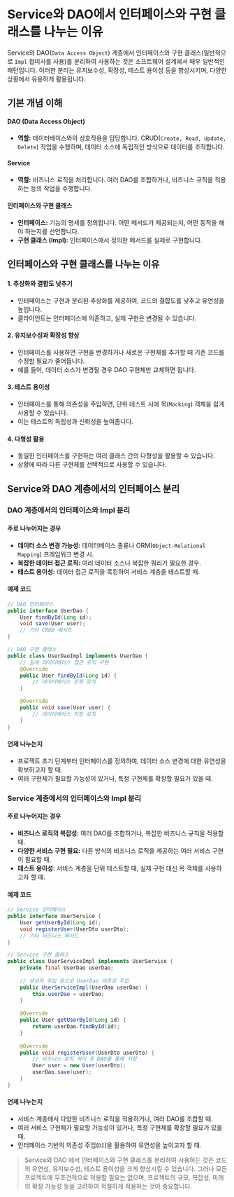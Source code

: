 # Service와 DAO에서 인터페이스와 구현 클래스를 나누는 이유

Service와 DAO(`Data Access Object`) 계층에서 인터페이스와 구현 클래스(일반적으로 `Impl` 접미사를 사용)를 분리하여 사용하는 것은 소프트웨어 설계에서 매우 일반적인 패턴입니다.
이러한 분리는 유지보수성, 확장성, 테스트 용이성 등을 향상시키며, 다양한 상황에서 유용하게 활용됩니다.

## 기본 개념 이해

#### DAO (Data Access Object)

- **역할:** 데이터베이스와의 상호작용을 담당합니다. CRUD(`Create, Read, Update, Delete`) 작업을 수행하며, 데이터 소스에 독립적인 방식으로 데이터를 조작합니다.

#### Service

- **역할:** 비즈니스 로직을 처리합니다. 여러 DAO를 조합하거나, 비즈니스 규칙을 적용하는 등의 작업을 수행합니다.

#### 인터페이스와 구현 클래스

- **인터페이스:** 기능의 명세를 정의합니다. 어떤 메서드가 제공되는지, 어떤 동작을 해야 하는지를 선언합니다.
- **구현 클래스 (Impl):** 인터페이스에서 정의한 메서드를 실제로 구현합니다.

## 인터페이스와 구현 클래스를 나누는 이유

#### 1. 추상화와 결합도 낮추기

- 인터페이스는 구현과 분리된 추상화를 제공하여, 코드의 결합도를 낮추고 유연성을 높입니다.
- 클라이언트는 인터페이스에 의존하고, 실제 구현은 변경될 수 있습니다.

#### 2. 유지보수성과 확장성 향상

- 인터페이스를 사용하면 구현을 변경하거나 새로운 구현체를 추가할 때 기존 코드를 수정할 필요가 줄어듭니다.
- 예를 들어, 데이터 소스가 변경될 경우 DAO 구현체만 교체하면 됩니다.

#### 3. 테스트 용이성

- 인터페이스를 통해 의존성을 주입하면, 단위 테스트 시에 목(`Mocking`) 객체을 쉽게 사용할 수 있습니다.
- 이는 테스트의 독립성과 신뢰성을 높여줍니다.

#### 4. 다형성 활용

- 동일한 인터페이스를 구현하는 여러 클래스 간의 다형성을 활용할 수 있습니다.
- 상황에 따라 다른 구현체를 선택적으로 사용할 수 있습니다.

## Service와 DAO 계층에서의 인터페이스 분리

### DAO 계층에서의 인터페이스와 Impl 분리

#### 주로 나누어지는 경우

- **데이터 소스 변경 가능성:** 데이터베이스 종류나 ORM(`Object-Relational Mapping`) 프레임워크 변경 시.
- **복잡한 데이터 접근 로직:** 여러 데이터 소스나 복잡한 쿼리가 필요한 경우.
- **테스트 용이성:** 데이터 접근 로직을 목킹하여 서비스 계층을 테스트할 때.

#### 예제 코드

```java
// DAO 인터페이스
public interface UserDao {
    User findById(Long id);
    void save(User user);
    // 기타 CRUD 메서드
}

// DAO 구현 클래스
public class UserDaoImpl implements UserDao {
    // 실제 데이터베이스 접근 로직 구현
    @Override
    public User findById(Long id) {
        // 데이터베이스 조회 로직
    }

    @Override
    public void save(User user) {
        // 데이터베이스 저장 로직
    }
}
```

#### 언제 나누는지

- 프로젝트 초기 단계부터 인터페이스를 정의하여, 데이터 소스 변경에 대한 유연성을 확보하고자 할 때.
- 여러 구현체가 필요할 가능성이 있거나, 특정 구현체를 확장할 필요가 있을 때.

### Service 계층에서의 인터페이스와 Impl 분리

#### 주로 나누어지는 경우

- **비즈니스 로직의 복잡성:** 여러 DAO를 조합하거나, 복잡한 비즈니스 규칙을 적용할 때.
- **다양한 서비스 구현 필요:** 다른 방식의 비즈니스 로직을 제공하는 여러 서비스 구현이 필요할 때.
- **테스트 용이성:** 서비스 계층을 단위 테스트할 때, 실제 구현 대신 목 객체를 사용하고자 할 때.

#### 예제 코드

```java
// Service 인터페이스
public interface UserService {
    User getUserById(Long id);
    void registerUser(UserDto userDto);
    // 기타 비즈니스 메서드
}

// Service 구현 클래스
public class UserServiceImpl implements UserService {
    private final UserDao userDao;
    
    // 생성자 주입 등으로 UserDao 의존성 주입
    public UserServiceImpl(UserDao userDao) {
        this.userDao = userDao;
    }
    
    @Override
    public User getUserById(Long id) {
        return userDao.findById(id);
    }
    
    @Override
    public void registerUser(UserDto userDto) {
        // 비즈니스 로직 처리 후 DAO를 통해 저장
        User user = new User(userDto);
        userDao.save(user);
    }
}
```

#### 언제 나누는지

- 서비스 계층에서 다양한 비즈니스 로직을 적용하거나, 여러 DAO를 조합할 때.
- 여러 서비스 구현체가 필요할 가능성이 있거나, 특정 구현체를 확장할 필요가 있을 때.
- 인터페이스 기반의 의존성 주입(`DI`)을 활용하여 유연성을 높이고자 할 때.

> Service와 DAO 에서 인터페이스와 구현 클래스를 분리하여 사용하는 것은 코드의 유연성, 유지보수성, 테스트 용이성을 크게 향상시킬 수 있습니다.
> 그러나 모든 프로젝트에 무조건적으로 적용할 필요는 없으며, 프로젝트의 규모, 복잡성, 미래의 확장 가능성 등을 고려하여 적절하게 적용하는 것이 중요합니다.
